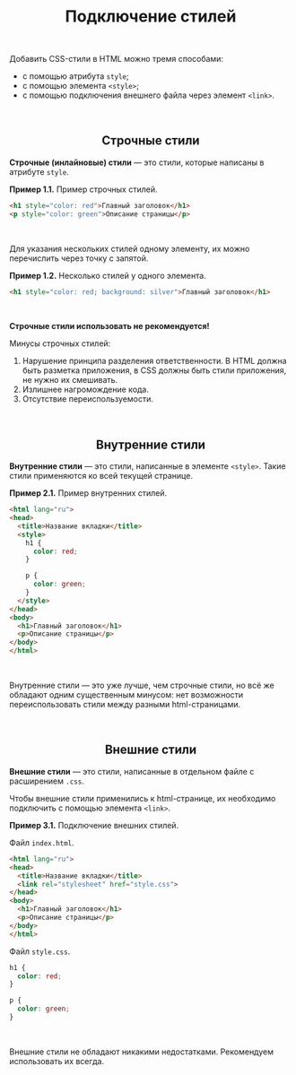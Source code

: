 <div align="center">

# Подключение стилей

</div>

<br />

Добавить CSS-стили в HTML можно тремя способами:
- с помощью атрибута `style`;
- с помощью элемента `<style>`;
- с помощью подключения внешнего файла через элемент `<link>`.



<br />

<div align="center">

## Строчные стили

</div>

**Строчные (инлайновые) стили** — это стили, которые написаны в атрибуте `style`.

**Пример 1.1.** Пример строчных стилей.
```html
<h1 style="color: red">Главный заголовок</h1>
<p style="color: green">Описание страницы</p>
```

<br />

Для указания нескольких стилей одному элементу, их можно перечислить через точку с запятой.

**Пример 1.2.** Несколько стилей у одного элемента.
```html
<h1 style="color: red; background: silver">Главный заголовок</h1>
```

<br />

**Строчные стили использовать не рекомендуется!**

Минусы строчных стилей:
1. Нарушение принципа разделения ответственности. В HTML должна быть разметка приложения, в CSS должны быть стили приложения, не нужно их смешивать.
2. Излишнее нагромождение кода.
3. Отсутствие переиспользуемости.



<br />

<div align="center">

## Внутренние стили

</div>

**Внутренние стили** — это стили, написанные в элементе `<style>`. Такие стили применяются ко всей текущей странице.

**Пример 2.1.** Пример внутренних стилей.
```html
<html lang="ru">
<head>
  <title>Название вкладки</title>
  <style>
    h1 {
      color: red;
    }

    p {
      color: green;
    }
  </style>
</head>
<body>
  <h1>Главный заголовок</h1>
  <p>Описание страницы</p>
</body>
</html>
```

<br />

Внутренние стили — это уже лучше, чем строчные стили, но всё же обладают одним существенным минусом: нет возможности переиспользовать стили между разными html-страницами.



<br />

<div align="center">

## Внешние стили

</div>

**Внешние стили** — это стили, написанные в отдельном файле с расширением `.css`.

Чтобы внешние стили применились к html-странице, их необходимо подключить с помощью элемента `<link>`.

**Пример 3.1.** Подключение внешних стилей.

Файл `index.html`.
```html
<html lang="ru">
<head>
  <title>Название вкладки</title>
  <link rel="stylesheet" href="style.css">
</head>
<body>
  <h1>Главный заголовок</h1>
  <p>Описание страницы</p>
</body>
</html>
```

Файл `style.css`.
```css
h1 {
  color: red;
}

p {
  color: green;
}
```

<br />

Внешние стили не обладают никакими недостатками. Рекомендуем использовать их всегда.












